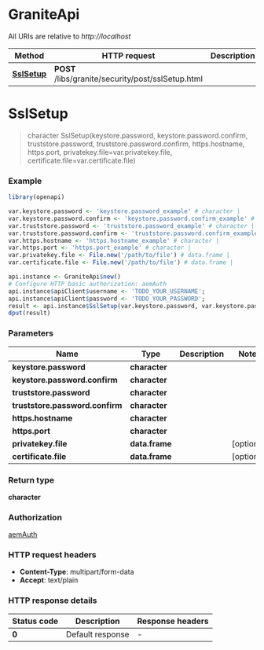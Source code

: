 # GraniteApi

All URIs are relative to *http://localhost*

Method | HTTP request | Description
------------- | ------------- | -------------
[**SslSetup**](GraniteApi.md#SslSetup) | **POST** /libs/granite/security/post/sslSetup.html | 


# **SslSetup**
> character SslSetup(keystore.password, keystore.password.confirm, truststore.password, truststore.password.confirm, https.hostname, https.port, privatekey.file=var.privatekey.file, certificate.file=var.certificate.file)



### Example
```R
library(openapi)

var.keystore.password <- 'keystore.password_example' # character | 
var.keystore.password.confirm <- 'keystore.password.confirm_example' # character | 
var.truststore.password <- 'truststore.password_example' # character | 
var.truststore.password.confirm <- 'truststore.password.confirm_example' # character | 
var.https.hostname <- 'https.hostname_example' # character | 
var.https.port <- 'https.port_example' # character | 
var.privatekey.file <- File.new('/path/to/file') # data.frame | 
var.certificate.file <- File.new('/path/to/file') # data.frame | 

api.instance <- GraniteApi$new()
# Configure HTTP basic authorization: aemAuth
api.instance$apiClient$username <- 'TODO_YOUR_USERNAME';
api.instance$apiClient$password <- 'TODO_YOUR_PASSWORD';
result <- api.instance$SslSetup(var.keystore.password, var.keystore.password.confirm, var.truststore.password, var.truststore.password.confirm, var.https.hostname, var.https.port, privatekey.file=var.privatekey.file, certificate.file=var.certificate.file)
dput(result)
```

### Parameters

Name | Type | Description  | Notes
------------- | ------------- | ------------- | -------------
 **keystore.password** | **character**|  | 
 **keystore.password.confirm** | **character**|  | 
 **truststore.password** | **character**|  | 
 **truststore.password.confirm** | **character**|  | 
 **https.hostname** | **character**|  | 
 **https.port** | **character**|  | 
 **privatekey.file** | **data.frame**|  | [optional] 
 **certificate.file** | **data.frame**|  | [optional] 

### Return type

**character**

### Authorization

[aemAuth](../README.md#aemAuth)

### HTTP request headers

 - **Content-Type**: multipart/form-data
 - **Accept**: text/plain

### HTTP response details
| Status code | Description | Response headers |
|-------------|-------------|------------------|
| **0** | Default response |  -  |

